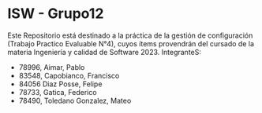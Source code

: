 # ISW - Grupo12
Este Repositorio está destinado a la práctica de la gestión de configuración (Trabajo Practico Evaluable N°4), cuyos ítems provendrán del cursado de la materia Ingeniería y calidad de Software 2023.
IntegranteS:
- 78996,	Aimar, Pablo
- 83548,	Capobianco, Francisco
- 84056	Diaz Posse, Felipe		
- 78733,	Gatica, Federico	
- 78490,	Toledano Gonzalez, Mateo
